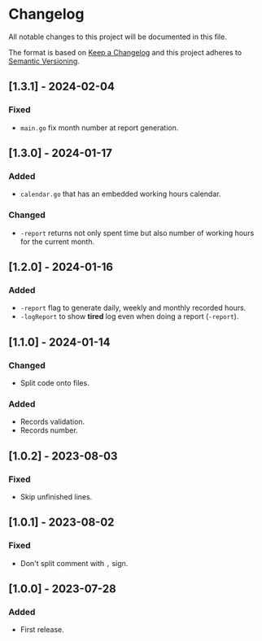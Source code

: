 # Changelog
All notable changes to this project will be documented in this file.

The format is based on [Keep a Changelog](http://keepachangelog.com/en/1.0.0/)
and this project adheres to [Semantic Versioning](http://semver.org/spec/v2.0.0.html).

## [1.3.1] - 2024-02-04
### Fixed
- `main.go` fix month number at report generation.

## [1.3.0] - 2024-01-17
### Added
- `calendar.go` that has an embedded working hours calendar.

### Changed
- `-report` returns not only spent time but also number of working hours for the current month.

## [1.2.0] - 2024-01-16
### Added
- `-report` flag to generate daily, weekly and monthly recorded hours.
- `-logReport` to show **tired** log even when doing a report (`-report`).

## [1.1.0] - 2024-01-14
### Changed
- Split code onto files.

### Added
- Records validation.
- Records number.

## [1.0.2] - 2023-08-03
### Fixed
- Skip unfinished lines.

## [1.0.1] - 2023-08-02
### Fixed
- Don't split comment with `,` sign.

## [1.0.0] - 2023-07-28
### Added
- First release.
